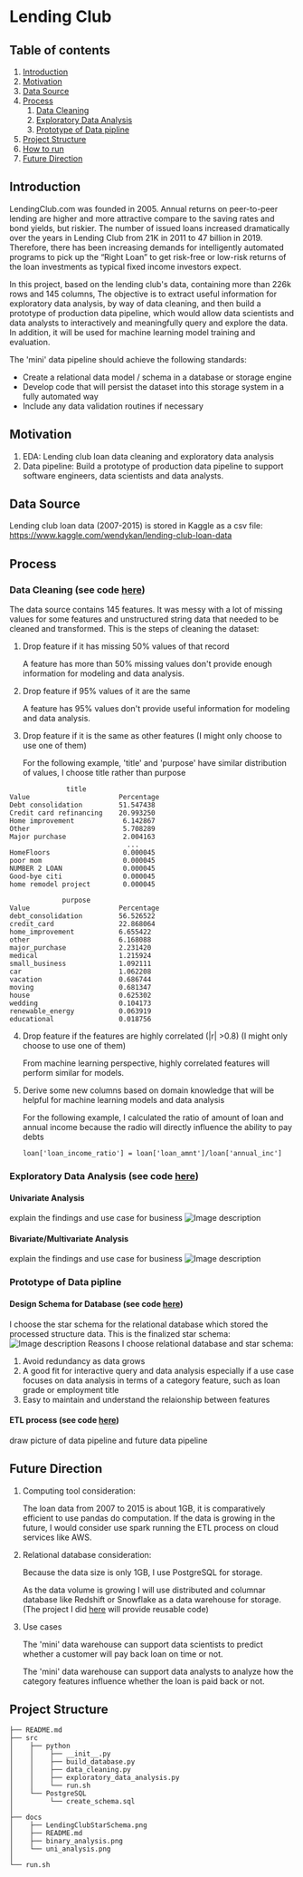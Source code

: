# Lending Club


## Table of contents
1. [Introduction](#Introduction)
2. [Motivation](#Motivation)
3. [Data Source](#Data-Source)
4. [Process](#Process)
    1. [Data Cleaning](#Data-Cleaning-see-code-here)
    2. [Exploratory Data Analysis](#Exploratory-Data-Analysis-see-code-here)
    3. [Prototype of Data pipline](#Prototype-of-Data-pipline) 
5. [Project Structure](#Project-Structure)
6. [How to run](#How-to-run)
7. [Future Direction](#Future-Improvements)


## Introduction
LendingClub.com was founded in 2005. Annual returns on peer-to-peer lending are higher and more attractive compare to the saving rates and bond yields, but riskier. The number of issued loans increased dramatically over the years in Lending Club from 21K in 2011 to 47 billion in 2019. Therefore, there has been increasing demands for intelligently automated programs to pick up the “Right Loan” to get risk-free or low-risk returns of the loan investments as typical fixed income investors expect. 

In this project, based on the lending club's data, containing more than 226k rows and 145 columns, The objective is to extract useful information for exploratory data analysis, by way of  data cleaning, and then build a prototype of production data pipeline, which would allow data scientists and data analysts to interactively and meaningfully query and explore the data. In addition, it will be used for machine learning model training and evaluation.

The 'mini' data pipeline should achieve the following standards:
- Create a relational data model / schema in a database or storage engine
- Develop code that will persist the dataset into this storage system in a fully automated way
- Include any data validation routines if necessary


## Motivation
 1. EDA: Lending club loan data cleaning and exploratory data analysis
 2. Data pipeline: Build a prototype of production data pipeline to support software engineers, data scientists and data analysts.


## Data Source
Lending club loan data (2007-2015) is stored in Kaggle as a csv file: https://www.kaggle.com/wendykan/lending-club-loan-data


## Process
### Data Cleaning (see code [here](src/python/data_cleaning.py))
The data source contains 145 features. It was messy with a lot of missing values for some features and unstructured string data that needed to be cleaned and transformed.
This is the steps of cleaning the dataset:
1. Drop feature if it has missing 50% values of that record
 
    A feature has more than 50% missing values don't provide enough information for modeling and data analysis.
2. Drop feature if 95% values of it are the same 
 
    A feature has 95% values don't provide useful information for modeling and data analysis.
3. Drop feature if it is the same as other features (I might only choose to use one of them)

    For the following example, 'title' and 'purpose' have similar distribution of values, I choose title rather than purpose
```            
              title   
Value                      Percentage 
Debt consolidation         51.547438
Credit card refinancing    20.993250
Home improvement            6.142867
Other                       5.708289
Major purchase              2.004163
                             ...    
HomeFloors                  0.000045
poor mom                    0.000045
NUMBER 2 LOAN               0.000045
Good-bye citi               0.000045
home remodel project        0.000045
```
```
             purpose
Value                      Percentage  
debt_consolidation         56.526522
credit_card                22.868064
home_improvement           6.655422
other                      6.168088
major_purchase             2.231420
medical                    1.215924
small_business             1.092111
car                        1.062208
vacation                   0.686744
moving                     0.681347
house                      0.625302
wedding                    0.104173
renewable_energy           0.063919
educational                0.018756
```

4. Drop feature if the features are highly correlated (|r| >0.8) (I might only choose to use one of them)
 
    From machine learning perspective, highly correlated features will perform similar for models.
5. Derive some new columns based on domain knowledge that will be helpful for machine learning models and data analysis
    
    For the following example, I calculated the ratio of amount of loan and annual income because the radio will directly influence the ability to pay debts
    
    ```
    loan['loan_income_ratio'] = loan['loan_amnt']/loan['annual_inc']
    ```

### Exploratory Data Analysis (see code [here](src/python/exploratory_data_analysis.py))
#### Univariate Analysis

explain the findings and use case for business 
![Image description](docs/uni_analysis.png)

#### Bivariate/Multivariate Analysis
explain the findings and use case for business 
![Image description](docs/binary_analysis.png)

### Prototype of Data pipline 
#### Design Schema for Database (see code [here](src/PostgreSQL/create_schema.sql))
I choose the star schema for the relational database which stored the processed structure data.
This is the finalized star schema:
![Image description](docs/LendingClubStarSchema.png)
Reasons I choose relational database and star schema:
 1. Avoid redundancy as data grows
 2. A good fit for interactive query and data analysis especially if a use case focuses on data analysis in terms of a category feature, such as loan grade or employment title
 3. Easy to maintain and understand the relaionship between features
 
#### ETL process (see code [here](src/python/build_database.py))
draw picture of data pipeline and future data pipeline


## Future Direction
1. Computing tool consideration:
   
   The loan data from 2007 to 2015 is about 1GB, it is comparatively efficient to use pandas do computation. If the data is growing in the future, I would consider use spark running the ETL process on cloud services like AWS.
   
2. Relational database consideration:

   Because the data size is only 1GB, I use PostgreSQL for storage.
   
   As the data volume is growing I will use distributed and columnar database like Redshift or Snowflake as a data warehouse for storage. (The project I did [here](src/spark/read_process.py) will provide reusable code)
   
3. Use cases
   
   The 'mini' data warehouse can support data scientists to predict whether a customer will pay back loan on time or not.
   
   The 'mini' data warehouse can support data analysts to analyze how the category features influence whether the loan is paid back or not.
   
 
## Project Structure   
 ```
├── README.md
├── src
│    ├── python
│    │    ├── __init__.py
│    │    ├── build_database.py
│    │    ├── data_cleaning.py
│    │    ├── exploratory_data_analysis.py 
│    │    └── run.sh
│    └── PostgreSQL
│         └── create_schema.sql
│    
├── docs
│    ├── LendingClubStarSchema.png
│    ├── README.md
│    ├── binary_analysis.png
│    └── uni_analysis.png
│
└── run.sh
``` 
